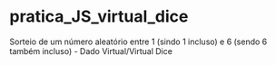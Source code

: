 # pratica_JS_virtual_dice
Sorteio de um número aleatório entre 1 (sindo 1 incluso) e 6 (sendo 6 também incluso) - Dado Virtual/Virtual Dice
